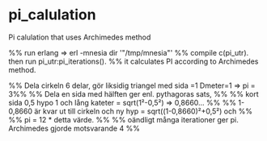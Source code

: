 # pi_calulation
Pi calulation that uses Archimedes method

%% run erlang   => erl -mnesia dir '"/tmp/mnesia"'
%% compile c(pi_utr). then run pi_utr:pi_iterations().
%% it calculates PI according to Archimedes method.

%% Dela cirkeln 6 delar, gör liksidig triangel med sida =1 Dmeter=1 => pi = 3%%
%% Dela en sida med hälften ger enl. pythagoras sats,			     %%
%% kort sida 0,5 hypo 1 och lång kateter = sqrt(1²-0,5²) => 0,8660... 	     %%
%% 1-0,8660 är kvar ut till cirkeln och ny hyp = sqrt((1-0,8660)²+0,5²) och  %%
%% pi = 12 * detta värde.    	       	      			       	     %%
%% oändligt många iterationer ger pi. Archimedes gjorde motsvarande 4 	     %%

